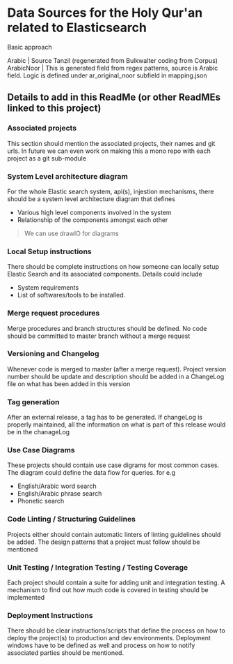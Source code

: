 # Data Sources for the Holy Qur'an related to Elasticsearch

Basic approach


Arabic | Source Tanzil (regenerated from Bulkwalter coding from Corpus)
ArabicNoor |  This is generated field from regex patterns, source is Arabic field. Logic is defined under ar_original_noor subfield in mapping.json

## Details to add in this ReadMe (or other ReadMEs linked to this project)

### Associated projects
This section should mention the associated projects, their names and git urls. In future we can even work on making this a mono repo with each project as a git sub-module

### System Level architecture diagram
For the whole Elastic search system, api(s), injestion mechanisms, there should be a system level architecture diagram that defines
- Various high level components involved in the system
- Relationship of the components amongst each other

> We can use drawIO for diagrams

### Local Setup instructions
There should be complete instructions on how someone can locally setup Elastic Search and its associated components. Details could include
- System requirements
- List of softwares/tools to be installed.

### Merge request procedures
Merge procedures and branch structures should be defined. No code should be committed to master branch without a merge request

### Versioning and Changelog
Whenever code is merged to master (after a merge request). Project version number should be update and description should be added in a ChangeLog file on what has been added in this version

### Tag generation
After an external release, a tag has to be generated. If changeLog is properly maintained, all the information on what is part of this release would be in the chanageLog

### Use Case Diagrams
These projects should contain use case digrams for most common cases. The diagram could define the data flow for queries. for e.g
- English/Arabic word search
- English/Arabic phrase search
- Phonetic search

### Code Linting / Structuring Guidelines
Projects either should contain automatic linters of linting guidelines should be added. The design patterns that a project must follow should be mentioned

### Unit Testing / Integration Testing / Testing Coverage
Each project should contain a suite for adding unit and integration testing. A mechanism to find out how much code is covered in testing should be implemented

### Deployment Instructions
There should be clear instructions/scripts that define the process on how to deploy the project(s) to production and dev environments. Deployment windows have to be defined as well and process on how to notify associated parties should be mentioned.



